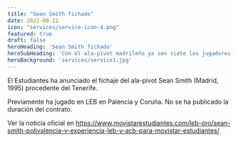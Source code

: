```yaml
---
title: "Sean Smith fichado"
date: 2022-08-11
icon: "services/service-icon-4.png"
featured: true
draft: false
heroHeading: 'Sean Smith fichado'
heroSubHeading: 'Con el ala-pivot madrileño ya son siete los jugadores confirmados'
heroBackground: 'services/service1.jpg'
---
```


El Estudiantes ha anunciado el fichaje del ala-pivot Sean Smith (Madrid, 1995) procedente del Tenerife.

Previamente ha jugado en LEB en Palencia y Coruña. No se ha publicado la duración del contrato.

Ver la noticia oficial en https://www.movistarestudiantes.com/leb-oro/sean-smith-polivalencia-y-experiencia-leb-y-acb-para-movistar-estudiantes/